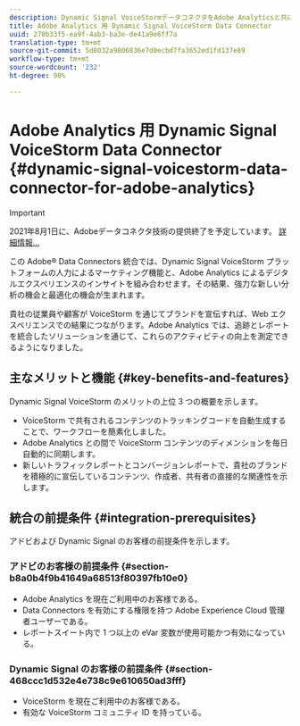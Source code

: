 ```yaml
---
description: Dynamic Signal VoiceStormデータコネクタをAdobe Analyticsと共に使用します。
title: Adobe Analytics 用 Dynamic Signal VoiceStorm Data Connector
uuid: 270b33f5-ea9f-4ab3-ba3e-de41a9e6ff7a
translation-type: tm+mt
source-git-commit: 5d8032a9806836e7d0ecbd7fa3652ed1fd137e89
workflow-type: tm+mt
source-wordcount: '232'
ht-degree: 90%

---
```



# Adobe Analytics 用 Dynamic Signal VoiceStorm Data Connector {#dynamic-signal-voicestorm-data-connector-for-adobe-analytics}

>[!IMPORTANT]
>
>2021年8月1日に、Adobeデータコネクタ技術の提供終了を予定しています。 [詳細情報...](/help/import/data-connectors/data-connectors-eol.md)

この Adobe® Data Connectors 統合では、Dynamic Signal VoiceStorm プラットフォームの人力によるマーケティング機能と、Adobe Analytics によるデジタルエクスペリエンスのインサイトを組み合わせます。その結果、強力な新しい分析の機会と最適化の機会が生まれます。

貴社の従業員や顧客が VoiceStorm を通じてブランドを宣伝すれば、Web エクスペリエンスでの結果につながります。Adobe Analytics では、追跡とレポートを統合したソリューションを通じて、これらのアクティビティの向上を測定できるようになりました。

## 主なメリットと機能 {#key-benefits-and-features}

Dynamic Signal VoiceStorm のメリットの上位 3 つの概要を示します。

* VoiceStorm で共有されるコンテンツのトラッキングコードを自動生成することで、ワークフローを簡素化しました。
* Adobe Analytics との間で VoiceStorm コンテンツのディメンションを毎日自動的に同期します。
* 新しいトラフィックレポートとコンバージョンレポートで、貴社のブランドを積極的に宣伝しているコンテンツ、作成者、共有者の直接的な関連性を示します。

## 統合の前提条件 {#integration-prerequisites}

アドビおよび Dynamic Signal のお客様の前提条件を示します。

### アドビのお客様の前提条件 {#section-b8a0b4f9b41649a68513f80397fb10e0}

* Adobe Analytics を現在ご利用中のお客様である。
* Data Connectors を有効にする権限を持つ Adobe Experience Cloud 管理者ユーザーである。
* レポートスイート内で 1 つ以上の eVar 変数が使用可能かつ有効になっている。

### Dynamic Signal のお客様の前提条件 {#section-468ccc1d532e4e738c9e610650ad3fff}

* VoiceStorm を現在ご利用中のお客様である。
* 有効な VoiceStorm コミュニティ ID を持っている。
